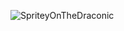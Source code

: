 <p>
  <img align="center"
       src="https://github-readme-stats.vercel.app/api/top-langs?username=SpriteyOnTheDraconic&show_icons=true&locale=en&count_private=true"
       alt="SpriteyOnTheDraconic" />
</p>
